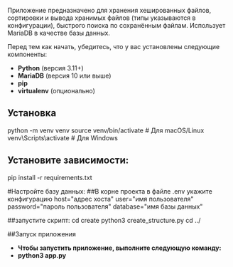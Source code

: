 Приложение предназначено для хранения хешированных файлов,
сортировки и вывода хранимых файлов (типы указываются в конфигурации), 
быстрого поиска по сохранённым файлам. 
Использует MariaDB в качестве базы данных.


Перед тем как начать, убедитесь, что у вас установлены следующие компоненты:

- **Python** (версия 3.11+)
- **MariaDB** (версия 10 или выше)
- **pip** 
- **virtualenv** (опционально)

## Установка

python -m venv venv
source venv/bin/activate  # Для macOS/Linux
venv\Scripts\activate     # Для Windows

## Установите зависимости:
pip install -r requirements.txt

#Настройте базу данных:
##В корне проекта в файле .env укажите конфигурацию
host="адрес хоста"
user="имя пользователя"
password="пароль пользователя"
database="имя базы данных"

##запустите скрипт:
cd create
python3 create_structure.py
cd ../

##Запуск приложения
- **Чтобы запустить приложение, выполните следующую команду:**
- **python3 app.py**




